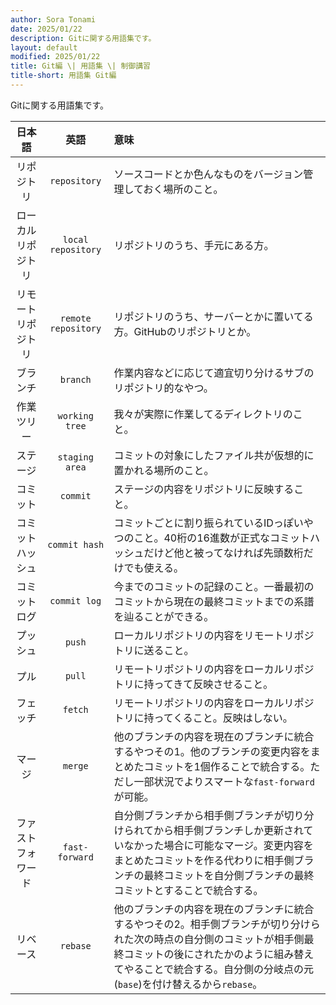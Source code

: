 ```yaml
---
author: Sora Tonami
date: 2025/01/22
description: Gitに関する用語集です。
layout: default
modified: 2025/01/22
title: Git編 \| 用語集 \| 制御講習
title-short: 用語集 Git編
---
```


Gitに関する用語集です。

|       日本語       |        英語         | 意味                                                                                                                                                                                                                                        |
| :----------------: | :-----------------: | :------------------------------------------------------------------------------------------------------------------------------------------------------------------------------------------------------------------------------------------ |
|     リポジトリ     |    `repository`     | ソースコードとか色んなものをバージョン管理しておく場所のこと。                                                                                                                                                                              |
| ローカルリポジトリ | `local repository`  | リポジトリのうち、手元にある方。                                                                                                                                                                                                            |
| リモートリポジトリ | `remote repository` | リポジトリのうち、サーバーとかに置いてる方。GitHubのリポジトリとか。                                                                                                                                                                        |
|      ブランチ      |      `branch`       | 作業内容などに応じて適宜切り分けるサブのリポジトリ的なやつ。                                                                                                                                                                                |
|     作業ツリー     |   `working tree`    | 我々が実際に作業してるディレクトリのこと。                                                                                                                                                                                                  |
|      ステージ      |   `staging area`    | コミットの対象にしたファイル共が仮想的に置かれる場所のこと。                                                                                                                                                                                |
|      コミット      |      `commit`       | ステージの内容をリポジトリに反映すること。                                                                                                                                                                                                  |
|  コミットハッシュ  |    `commit hash`    | コミットごとに割り振られているIDっぽいやつのこと。40桁の16進数が正式なコミットハッシュだけど他と被ってなければ先頭数桁だけでも使える。                                                                                                      |
|    コミットログ    |    `commit log`     | 今までのコミットの記録のこと。一番最初のコミットから現在の最終コミットまでの系譜を辿ることができる。                                                                                                                                        |
|      プッシュ      |       `push`        | ローカルリポジトリの内容をリモートリポジトリに送ること。                                                                                                                                                                                    |
|        プル        |       `pull`        | リモートリポジトリの内容をローカルリポジトリに持ってきて反映させること。                                                                                                                                                                    |
|      フェッチ      |       `fetch`       | リモートリポジトリの内容をローカルリポジトリに持ってくること。反映はしない。                                                                                                                                                                |
|       マージ       |       `merge`       | 他のブランチの内容を現在のブランチに統合するやつその1。他のブランチの変更内容をまとめたコミットを1個作ることで統合する。ただし一部状況でよりスマートな`fast-forward`が可能。                                                                |
| ファストフォワード |   `fast-forward`    | 自分側ブランチから相手側ブランチが切り分けられてから相手側ブランチしか更新されていなかった場合に可能なマージ。変更内容をまとめたコミットを作る代わりに相手側ブランチの最終コミットを自分側ブランチの最終コミットとすることで統合する。      |
|      リベース      |      `rebase`       | 他のブランチの内容を現在のブランチに統合するやつその2。相手側ブランチが切り分けられた次の時点の自分側のコミットが相手側最終コミットの後にされたかのように組み替えてやることで統合する。自分側の分岐点の元(`base`)を付け替えるから`rebase`。 |
